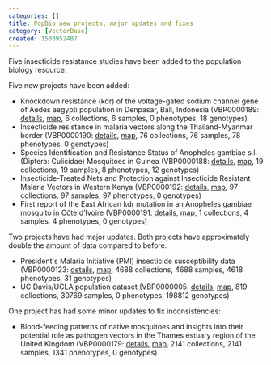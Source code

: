 ```yaml
---
categories: []
title: PopBio new projects, major updates and fixes
category: [VectorBase]
created: 1503952487
---
```

Five insecticide resistance studies have been added to the population biology resource.

<p>
Five new projects have been added:<br/>
<ul>
<li>Knockdown resistance (kdr) of the voltage-gated sodium channel gene of Aedes aegypti population in Denpasar, Bali, Indonesia (VBP0000189: <a href="/popbio/project?id=VBP0000189">details</a>, <a href="/popbio/map/?projectID=VBP0000189">map</a>, 6 collections, 6 samples, 0 phenotypes, 18 genotypes)</li>
<li>Insecticide resistance in malaria vectors along the Thailand-Myanmar border (VBP0000190: <a href="/popbio/project?id=VBP0000190">details</a>, <a href="/popbio/map/?projectID=VBP0000190">map</a>, 76 collections, 76 samples, 78 phenotypes, 0 genotypes)</li>
<li>Species Identification and Resistance Status of Anopheles gambiae s.l. (Diptera: Culicidae) Mosquitoes in Guinea (VBP0000188: <a href="/popbio/project?id=VBP0000188">details</a>, <a href="/popbio/map/?projectID=VBP0000188">map</a>, 19 collections, 19 samples, 8 phenotypes, 12 genotypes)</li>
<li>Insecticide-Treated Nets and Protection against Insecticide Resistant Malaria Vectors in Western Kenya (VBP0000192: <a href="/popbio/project?id=VBP0000192">details</a>, <a href="/popbio/map/?projectID=VBP0000192">map</a>, 97 collections, 97 samples, 97 phenotypes, 0 genotypes)</li>
<li>First report of the East African kdr mutation in an Anopheles gambiae mosquito in Côte d’Ivoire (VBP0000191: <a href="/popbio/project?id=VBP0000191">details</a>, <a href="/popbio/map/?projectID=VBP0000191">map</a>, 1 collections, 4 samples, 4 phenotypes, 0 genotypes)</li>
</ul>
Two projects have had major updates. Both projects have approximately double the amount of data compared to before.<br/>
<ul>
<li>President's Malaria Initiative (PMI) insecticide susceptibility data (VBP0000123: <a href="/popbio/project?id=VBP0000123">details</a>, <a href="/popbio/map/?projectID=VBP0000123">map</a>, 4688 collections, 4688 samples, 4618 phenotypes, 31 genotypes)</li>
<li>UC Davis/UCLA population dataset (VBP0000005: <a href="/popbio/project?id=VBP0000005">details</a>, <a href="/popbio/map/?projectID=VBP0000005">map</a>, 819 collections, 30769 samples, 0 phenotypes, 198812 genotypes)</li>
</ul>
One project has had some minor updates to fix inconsistencies:
<ul>
<li>Blood-feeding patterns of native mosquitoes and insights into their potential role as pathogen vectors in the Thames estuary region of the United Kingdom (VBP0000179: <a href="/popbio/project?id=VBP0000179">details</a>, <a href="/popbio/map/?projectID=VBP0000179">map</a>, 2141 collections, 2141 samples, 1341 phenotypes, 0 genotypes)</li>
</ul>
</p>

